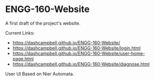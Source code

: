 # ENGG-160-Website

A first draft of the project's website.

Current Links:
* https://dashcampbell.github.io/ENGG-160-Website/
* https://dashcampbell.github.io/ENGG-160-Website/login.html
* https://dashcampbell.github.io/ENGG-160-Website/user-home-page.html
* https://dashcampbell.github.io/ENGG-160-Website/diagnose.html

User UI Based on Nier Automata.
